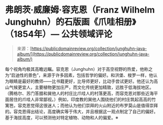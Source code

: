 <!--yml

category: 未分类

date: 2024-05-27 14:57:34

-->

# 弗朗茨·威廉姆·容克恩（Franz Wilhelm Junghuhn）的石版画《爪哇相册》（1854年）— 公共领域评论

> 来源：[https://publicdomainreview.org/collection/junghuhn-java-album/](https://publicdomainreview.org/collection/junghuhn-java-album/)

[](#p-0-5)

每个视角均极其高瞻远瞩。容克恩（Junghuhn）对于高空视野的热爱，他称之为“启迪性的景色”，来源于许多因素，包括哲学的偏好。和洪堡、梭罗一样，他认为眼睛是最好的教师——比书籍更好，比导师更好，比动手尝试更好。他还认为高山气候更宜人，主要植物更加庄严，而文化传统更加精致，远胜于低海拔地区。 （腾格尔、苏门答腊和巽他人的村庄比爪哇人的村落更高，而容克恩对那些近海平面居住的爪哇人非常鄙视。）例如，印度教的巽他人围绕他们的村庄筑起高高的竹篱笆，容克恩觉得这很迷人；而他认为他们崇拜的火山附近的布罗莫山是值得崇拜的。容克恩得出结论，高度确实等于伟大，并且根据这一观点制定了自己的偏好。基于海拔高度，可以预测他对特定植物、动物和人的偏爱。※
